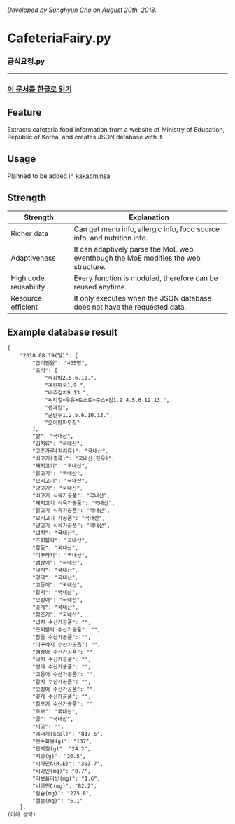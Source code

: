 ###### Developed by Sunghyun Cho on August 20th, 2018.
# CafeteriaFairy.py
### 급식요정.py
-----
### [이 문서를 한글로 읽기](https://github.com/anaclumos/CafeteriaFairy/blob/master/README%20in%20Korean.md)

## Feature
Extracts cafeteria food information from a website of Ministry of Education, Republic of Korea, and creates JSON database with it.

## Usage
Planned to be added in [kakaominsa](https://github.com/anaclumos/kakaominsa)

## Strength
|Strength|Explanation|
|---|---|
|Richer data|Can get menu info, allergic info, food source info, and nutrition info.|
|Adaptiveness|It can adaptively parse the MoE web, eventhough the MoE modifies the web structure.|
|High code reusability|Every function is moduled, therefore can be reused anytime.|
|Resource efficient|It only executes when the JSON database does not have the requested data.|


## Example database result

```
{
    "2018.08.19(일)": {
        "급식인원": "435명",
        "조식": [
            "짜장밥2.5.6.10.",
            "계란파국1.9.",
            "배추김치9.13.",
            "씨리얼+우유+토스트+주스+김1.2.4.5.6.12.13.",
            "생과일",
            "군만두1.2.5.6.10.13.",
            "오이양파무침"
        ],
        "쌀": "국내산",
        "김치류": "국내산",
        "고춧가루(김치류)": "국내산",
        "쇠고기(종류)": "국내산(한우)",
        "돼지고기": "국내산",
        "닭고기": "국내산",
        "오리고기": "국내산",
        "양고기": "국내산",
        "쇠고기 식육가공품": "국내산",
        "돼지고기 식육가공품": "국내산",
        "닭고기 식육가공품": "국내산",
        "오리고기 가공품": "국내산",
        "양고기 식육가공품": "국내산",
        "넙치": "국내산",
        "조피볼락": "국내산",
        "참돔": "국내산",
        "미꾸라지": "국내산",
        "뱀장어": "국내산",
        "낙지": "국내산",
        "명태": "국내산",
        "고등어": "국내산",
        "갈치": "국내산",
        "오징어": "국내산",
        "꽃게": "국내산",
        "참조기": "국내산",
        "넙치 수산가공품": "",
        "조피볼락 수산가공품": "",
        "참돔 수산가공품": "",
        "미꾸라지 수산가공품": "",
        "뱀장어 수산가공품": "",
        "낙지 수산가공품": "",
        "명태 수산가공품": "",
        "고등어 수산가공품": "",
        "갈치 수산가공품": "",
        "오징어 수산가공품": "",
        "꽃게 수산가공품": "",
        "참조기 수산가공품": "",
        "두부": "국내산",
        "콩": "국내산",
        "비고": "",
        "에너지(kcal)": "837.5",
        "탄수화물(g)": "137",
        "단백질(g)": "24.2",
        "지방(g)": "20.5",
        "비타민A(R.E)": "303.7",
        "티아민(mg)": "0.7",
        "리보플라빈(mg)": "1.6",
        "비타민C(mg)": "82.2",
        "칼슘(mg)": "225.8",
        "철분(mg)": "5.1"
    },
(이하 생략)
```